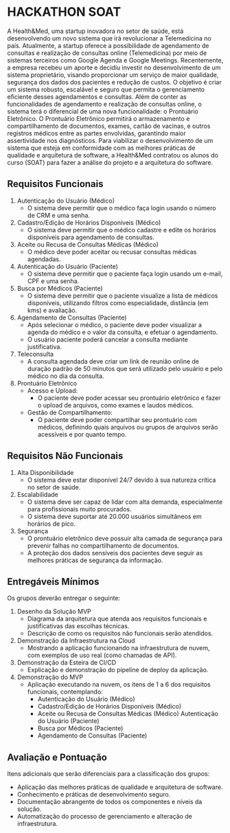 
# HACKATHON SOAT

A Health&Med, uma startup inovadora no setor de saúde, está desenvolvendo um novo sistema que irá revolucionar a Telemedicina no país. Atualmente, a startup oferece a possibilidade de agendamento de consultas e realização de consultas online (Telemedicina) por meio de sistemas terceiros como Google Agenda e Google Meetings.
Recentemente, a empresa recebeu um aporte e decidiu investir no desenvolvimento de um sistema proprietário, visando proporcionar um serviço de maior qualidade, segurança dos dados dos pacientes e redução de custos. O objetivo é criar um sistema robusto, escalável e seguro que permita o gerenciamento eficiente desses agendamentos e consultas.
Além de conter as funcionalidades de agendamento e realização de consultas online, o sistema terá o diferencial de uma nova funcionalidade: o Prontuário Eletrônico. O Prontuário Eletrônico permitirá o armazenamento e compartilhamento de documentos, exames, cartão de vacinas, e outros registros médicos entre as partes envolvidas, garantindo maior assertividade nos diagnósticos.
Para viabilizar o desenvolvimento de um sistema que esteja em conformidade com as melhores práticas de qualidade e arquitetura de software, a Health&Med contratou os alunos do curso (SOAT) para fazer a análise do projeto e a arquitetura do software.


## Requisitos Funcionais
1. Autenticação do Usuário (Médico)
    - O sistema deve permitir que o médico faça login usando o número de CRM
e uma senha.
1. Cadastro/Edição de Horários Disponíveis (Médico)
    - O sistema deve permitir que o médico cadastre e edite os horários disponíveis para agendamento de consultas.
1. Aceite ou Recusa de Consultas Médicas (Médico)
    - O médico deve poder aceitar ou recusar consultas médicas agendadas.
1. Autenticação do Usuário (Paciente)
    - O sistema deve permitir que o paciente faça login usando um e-mail, CPF
e uma senha.
1. Busca por Médicos (Paciente)
    - O sistema deve permitir que o paciente visualize a lista de médicos disponíveis, utilizando filtros como especialidade, distância (em kms) e avaliação.
1. Agendamento de Consultas (Paciente)
    - Após selecionar o médico, o paciente deve poder visualizar a agenda do
médico e o valor da consulta, e efetuar o agendamento.
    - O usuário paciente poderá cancelar a consulta mediante justificativa. 
1. Teleconsulta
    - A consulta agendada deve criar um link de reunião online de duração padrão de 50 minutos que será utilizado pelo usuário e pelo médico no dia da consulta.
1. Prontuário Eletrônico 
    - Acesso e Upload:
        - O paciente deve poder acessar seu prontuário eletrônico e fazer o upload de arquivos, como exames e laudos médicos.
    - Gestão de Compartilhamento:
        - O paciente deve poder compartilhar seu prontuário com médicos, definindo quais arquivos ou grupos de arquivos serão acessíveis e por quanto tempo.


## Requisitos Não Funcionais
1. Alta Disponibilidade
    - O sistema deve estar disponível 24/7 devido à sua natureza crítica no setor de saúde.
1. Escalabilidade
    - O sistema deve ser capaz de lidar com alta demanda, especialmente para
profissionais muito procurados.
    - O sistema deve suportar até 20.000 usuários simultâneos em horários de pico.
1. Segurança
    - O prontuário eletrônico deve possuir alta camada de segurança para
prevenir falhas no compartilhamento de documentos.
    - A proteção dos dados sensíveis dos pacientes deve seguir as melhores práticas de segurança da informação.

## Entregáveis Mínimos
Os grupos deverão entregar o seguinte: 
1. Desenho da Solução MVP
    - Diagrama da arquitetura que atenda aos requisitos funcionais e justificativas das escolhas técnicas.
    - Descrição de como os requisitos não funcionais serão atendidos. 
1. Demonstração da Infraestrutura na Cloud
    - Mostrando a aplicação funcionando na infraestrutura de nuvem, com exemplos de uso real (como chamadas de API).
1. Demonstração da Esteira de CI/CD
    - Explicação e demonstração do pipeline de deploy da aplicação.
1. Demonstração do MVP
    - Aplicação executando na nuvem, os itens de 1 a 6 dos requisitos funcionais, contemplando:
        - Autenticação do Usuário (Médico) 
        - Cadastro/Edição de Horários Disponíveis (Médico)
        - Aceite ou Recusa de Consultas Médicas (Médico) Autenticação do Usuário (Paciente)
        - Busca por Médicos (Paciente)
        - Agendamento de Consultas (Paciente)

## Avaliação e Pontuação
Itens adicionais que serão diferenciais para a classificação dos grupos: 
- Aplicação das melhores práticas de qualidade e arquitetura de software. 
- Conhecimento e práticas de desenvolvimento seguro.
- Documentação abrangente de todos os componentes e níveis da solução. 
- Automatização do processo de gerenciamento e alteração de infraestrutura.